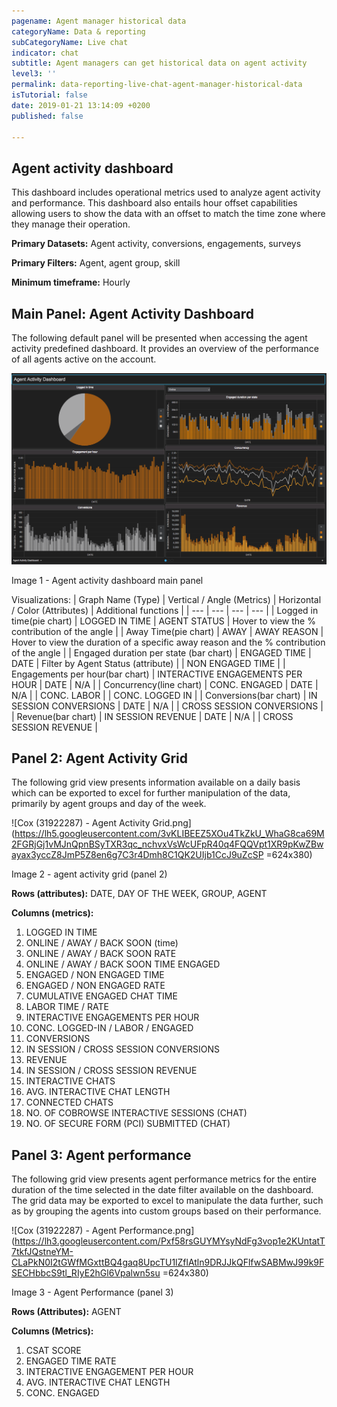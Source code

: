 ```yaml
---
pagename: Agent manager historical data
categoryName: Data & reporting
subCategoryName: Live chat
indicator: chat
subtitle: Agent managers can get historical data on agent activity
level3: ''
permalink: data-reporting-live-chat-agent-manager-historical-data
isTutorial: false
date: 2019-01-21 13:14:09 +0200
published: false

---
```

## Agent activity dashboard

This dashboard includes operational metrics used to analyze agent activity and performance. This dashboard also entails hour offset capabilities allowing users to show the data with an offset to match the time zone where they manage their operation. 

**Primary Datasets:** Agent activity, conversions, engagements, surveys

**Primary Filters:** Agent, agent group, skill

**Minimum timeframe:** Hourly

## Main Panel: Agent Activity Dashboard

The following default panel will be presented when accessing the agent activity predefined dashboard. It provides an overview of the performance of all agents active on the account.

![](/img/Agentactdash1.png)

Image 1 - Agent activity dashboard main panel

Visualizations:
| Graph Name (Type) | Vertical / Angle (Metrics) | Horizontal / Color (Attributes) | Additional functions |
| --- | --- | --- | --- |
| Logged in time(pie chart) | LOGGED IN TIME | AGENT STATUS | Hover to view the % contribution of the angle |
| Away Time(pie chart) | AWAY | AWAY REASON | Hover to view the duration of a specific away reason and the % contribution of the angle |
| Engaged duration per state (bar chart) | ENGAGED TIME | DATE | Filter by Agent Status (attribute) |
| NON ENGAGED TIME |
| Engagements per hour(bar chart) | INTERACTIVE ENGAGEMENTS PER HOUR | DATE | N/A |
| Concurrency(line chart) | CONC. ENGAGED | DATE | N/A |
| CONC. LABOR |
| CONC. LOGGED IN |
| Conversions(bar chart) | IN SESSION CONVERSIONS | DATE | N/A |
| CROSS SESSION CONVERSIONS |
| Revenue(bar chart) | IN SESSION REVENUE | DATE | N/A |
| CROSS SESSION REVENUE |

## Panel 2: Agent Activity Grid

The following grid view presents information available on a daily basis which can be exported to excel for further manipulation of the data, primarily by agent groups and day of the week.

![Cox (31922287) - Agent Activity Grid.png](https://lh5.googleusercontent.com/3vKLIBEEZ5XOu4TkZkU_WhaG8ca69M2FGRjGj1vMJnQpnBSyTXR3qc_nchvxVsWcUFpR40q4FQQVpt1XR9pKwZBwayax3yccZ8JmP5Z8en6g7C3r4Dmh8C1QK2UIjb1CcJ9uZcSP =624x380)

Image 2 - agent activity grid (panel 2)

**Rows (attributes):** DATE, DAY OF THE WEEK, GROUP, AGENT

**Columns (metrics):**

 1. LOGGED IN TIME
 2. ONLINE / AWAY / BACK SOON (time)
 3. ONLINE / AWAY / BACK SOON RATE
 4. ONLINE / AWAY / BACK SOON TIME ENGAGED
 5. ENGAGED / NON ENGAGED TIME
 6. ENGAGED / NON ENGAGED RATE
 7. CUMULATIVE ENGAGED CHAT TIME
 8. LABOR TIME / RATE
 9. INTERACTIVE ENGAGEMENTS PER HOUR
10. CONC. LOGGED-IN / LABOR / ENGAGED
11. CONVERSIONS
12. IN SESSION / CROSS SESSION CONVERSIONS
13. REVENUE
14. IN SESSION / CROSS SESSION REVENUE
15. INTERACTIVE CHATS
16. AVG. INTERACTIVE CHAT LENGTH
17. CONNECTED CHATS
18. NO. OF COBROWSE INTERACTIVE SESSIONS (CHAT)
19. NO. OF SECURE FORM (PCI) SUBMITTED (CHAT)

## Panel 3: Agent performance

The following grid view presents agent performance metrics for the entire duration of the time selected in the date filter available on the dashboard. The grid data may be exported to excel to manipulate the data further, such as by grouping the agents into custom groups based on their performance.

![Cox (31922287) - Agent Performance.png](https://lh3.googleusercontent.com/Pxf58rsGUYMYsyNdFg3vop1e2KUntatT7tkfJQstneYM-CLaPkN0I2tGWfMGxttBQ4gaq8UpcTU1lZflAtln9DRJJkQFlfwSABMwJ99k9FSECHbbcS9tl_RIyE2hGl6Vpalwn5su =624x380)

Image 3 - Agent Performance (panel 3)

**Rows (Attributes):** AGENT

**Columns (Metrics):**

1. CSAT SCORE
2. ENGAGED TIME RATE
3. INTERACTIVE ENGAGEMENT PER HOUR
4. AVG. INTERACTIVE CHAT LENGTH
5. CONC. ENGAGED